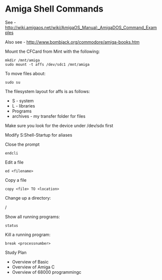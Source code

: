 Amiga Shell Commands
====================

See - http://wiki.amigaos.net/wiki/AmigaOS_Manual:_AmigaDOS_Command_Examples

Also see - http://www.bombjack.org/commodore/amiga-books.htm

Mount the CFCard from Mint with the following:

    mkdir /mnt/amiga
    sudo mount -t affs /dev/sdc1 /mnt/amiga

To move files about:

    sudo su

The filesystem layout for affs is as follows:
* S - system
* L - libraries
* Programs
* archives - my transfer folder for files

Make sure you look for the device under /dev/sdx first

Modify S:Shell-Startup for aliases

Close the prompt

    endcli
  
Edit a file

    ed <filename>
  
Copy a file

    copy <file> TO <location>
    
Change up a directory:

  /

Show all running programs:

    status

Kill a running program:

    break <processnumber>
    
Study Plan

* Overview of Basic
* Overview of Amiga C
* Overview of 68000 programmingc
